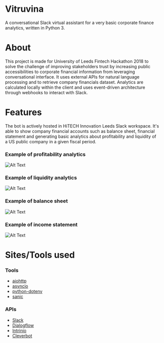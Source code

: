 # Vitruvina
A conversational Slack virtual assistant for a very basic corporate finance analytics, written in Python 3. 

# About
This project is made for University of Leeds Fintech Hackathon 2018 to solve the challenge of improving stakeholders trust by increasing public accessibilities to corporate financial information from leveraging conversational interface. 
It uses external APIs for natural language processing and to retrieve company financials dataset. Analytics are calculated locally within the client and uses event-driven architecture through webhooks to interact with Slack.

# Features
The bot is actively hosted in HiTECH Innovation Leeds Slack workspace. It's able to show company financial accounts such as balance sheet, financial statement and generating basic analytics about profitability and liquidity of a US public company in a given fiscal period.

### Example of profitability analytics

![Alt Text](https://github.com/farhannysf/vitruvina/blob/master/profitabilityExample.gif)

### Example of liquidity analytics

![Alt Text](https://github.com/farhannysf/vitruvina/blob/master/liquidityExample.gif)

### Example of balance sheet

![Alt Text](https://github.com/farhannysf/vitruvina/blob/master/balancesheetExample.gif)

### Example of income statement

![Alt Text](https://github.com/farhannysf/vitruvina/blob/master/incomestatementExample.gif)

# Sites/Tools used

### Tools

* [aiohttp](https://docs.aiohttp.org/en/stable/)
* [asyncio](https://docs.python.org/3.6/library/asyncio.html)
* [python-dotenv](https://github.com/theskumar/python-dotenv)
* [sanic](https://sanicframework.org/)

### APIs

* [Slack](https://api.slack.com/)
* [Dialogflow](https://dialogflow.com/)
* [Intrinio](https://intrinio.com/)
* [Cleverbot](https://www.cleverbot.com/)

